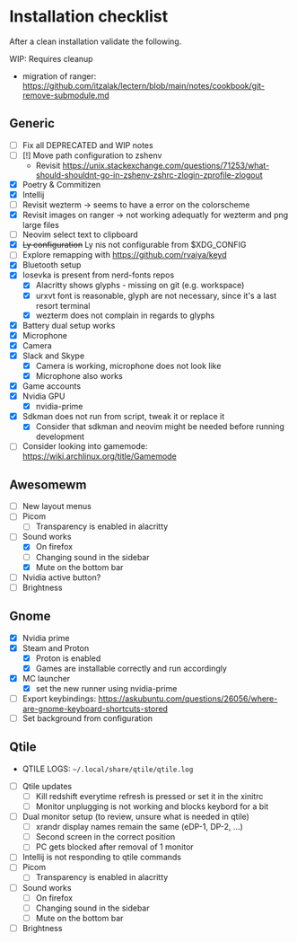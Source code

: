 # Installation checklist

After a clean installation validate the following.

WIP: Requires cleanup

- migration of ranger: <https://github.com/itzalak/lectern/blob/main/notes/cookbook/git-remove-submodule.md>

## Generic

- [ ] Fix all DEPRECATED and WIP notes
- [ ] [!] Move path configuration to zshenv
    - Revisit <https://unix.stackexchange.com/questions/71253/what-should-shouldnt-go-in-zshenv-zshrc-zlogin-zprofile-zlogout>
- [x] Poetry & Commitizen
- [x] Intellij
- [ ] Revisit wezterm -> seems to have a error on the colorscheme
- [x] Revisit images on ranger -> not working adequatly for wezterm and png large files
- [ ] Neovim select text to clipboard
- [x] ~~Ly configuration~~ Ly nis not configurable from $XDG_CONFIG
- [ ] Explore remapping with <https://github.com/rvaiya/keyd>
- [x] Bluetooth setup
- [x] Iosevka is present from nerd-fonts repos
    - [x] Alacritty shows glyphs - missing on git (e.g. workspace)
    - [x] urxvt font is reasonable, glyph are not necessary, since it's a last resort terminal
    - [x] wezterm does not complain in regards to glyphs
- [x] Battery dual setup works
- [x] Microphone
- [x] Camera
- [x] Slack and Skype
    - [x] Camera is working, microphone does not look like
    - [x] Microphone also works
- [x] Game accounts
- [x] Nvidia GPU
    - [x] nvidia-prime
- [x] Sdkman does not run from script, tweak it or replace it
    - [x] Consider that sdkman and neovim might be needed before running development
- [ ] Consider looking into gamemode: <https://wiki.archlinux.org/title/Gamemode>

## Awesomewm

- [ ] New layout menus
- [ ] Picom
    - [ ] Transparency is enabled in alacritty
- [ ] Sound works
    - [x] On firefox
    - [ ] Changing sound in the sidebar
    - [x] Mute on the bottom bar
- [ ] Nvidia active button?
- [ ] Brightness

## Gnome

- [x] Nvidia prime
- [x] Steam and Proton
    - [x] Proton is enabled
    - [x] Games are installable correctly and run accordingly
- [x] MC launcher
    - [x] set the new runner using nvidia-prime
- [ ] Export keybindings: <https://askubuntu.com/questions/26056/where-are-gnome-keyboard-shortcuts-stored>
- [ ] Set background from configuration

## Qtile

- QTILE LOGS: `~/.local/share/qtile/qtile.log`
- [ ] Qtile updates
    - [ ] Kill redshift everytime refresh is pressed or set it in the xinitrc
    - [ ] Monitor unplugging is not working and blocks keybord for a bit
- [ ] Dual monitor setup (to review, unsure what is needed in qtile)
    - [ ] xrandr display names remain the same (eDP-1, DP-2, ...)
    - [ ] Second screen in the correct position
    - [ ] PC gets blocked after removal of 1 monitor
- [ ] Intellij is not responding to qtile commands
- [ ] Picom
    - [ ] Transparency is enabled in alacritty
- [ ] Sound works
    - [ ] On firefox
    - [ ] Changing sound in the sidebar
    - [ ] Mute on the bottom bar
- [ ] Brightness
